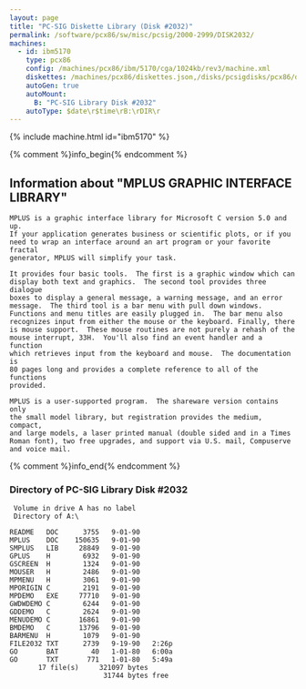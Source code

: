 ```yaml
---
layout: page
title: "PC-SIG Diskette Library (Disk #2032)"
permalink: /software/pcx86/sw/misc/pcsig/2000-2999/DISK2032/
machines:
  - id: ibm5170
    type: pcx86
    config: /machines/pcx86/ibm/5170/cga/1024kb/rev3/machine.xml
    diskettes: /machines/pcx86/diskettes.json,/disks/pcsigdisks/pcx86/diskettes.json
    autoGen: true
    autoMount:
      B: "PC-SIG Library Disk #2032"
    autoType: $date\r$time\rB:\rDIR\r
---
```


{% include machine.html id="ibm5170" %}

{% comment %}info_begin{% endcomment %}

## Information about "MPLUS GRAPHIC INTERFACE LIBRARY"

    MPLUS is a graphic interface library for Microsoft C version 5.0 and up.
    If your application generates business or scientific plots, or if you
    need to wrap an interface around an art program or your favorite fractal
    generator, MPLUS will simplify your task.
    
    It provides four basic tools.  The first is a graphic window which can
    display both text and graphics.  The second tool provides three dialogue
    boxes to display a general message, a warning message, and an error
    message.  The third tool is a bar menu with pull down windows.
    Functions and menu titles are easily plugged in.  The bar menu also
    recognizes input from either the mouse or the keyboard. Finally, there
    is mouse support.  These mouse routines are not purely a rehash of the
    mouse interrupt, 33H.  You'll also find an event handler and a function
    which retrieves input from the keyboard and mouse.  The documentation is
    80 pages long and provides a complete reference to all of the functions
    provided.
    
    MPLUS is a user-supported program.  The shareware version contains only
    the small model library, but registration provides the medium, compact,
    and large models, a laser printed manual (double sided and in a Times
    Roman font), two free upgrades, and support via U.S. mail, Compuserve
    and voice mail.
{% comment %}info_end{% endcomment %}


### Directory of PC-SIG Library Disk #2032

     Volume in drive A has no label
     Directory of A:\

    README   DOC      3755   9-01-90
    MPLUS    DOC    150635   9-01-90
    SMPLUS   LIB     28849   9-01-90
    GPLUS    H        6932   9-01-90
    GSCREEN  H        1324   9-01-90
    MOUSER   H        2486   9-01-90
    MPMENU   H        3061   9-01-90
    MPORIGIN C        2191   9-01-90
    MPDEMO   EXE     77710   9-01-90
    GWDWDEMO C        6244   9-01-90
    GDDEMO   C        2624   9-01-90
    MENUDEMO C       16861   9-01-90
    BMDEMO   C       13796   9-01-90
    BARMENU  H        1079   9-01-90
    FILE2032 TXT      2739   9-19-90   2:26p
    GO       BAT        40   1-01-80   6:00a
    GO       TXT       771   1-01-80   5:49a
           17 file(s)     321097 bytes
                           31744 bytes free
